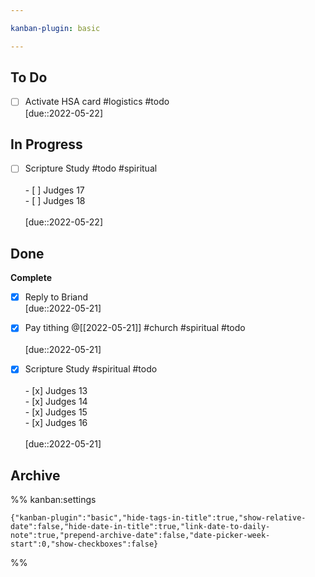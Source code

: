 ```yaml
---

kanban-plugin: basic

---
```


## To Do

- [ ] Activate HSA card #logistics #todo <br>[due::2022-05-22]


## In Progress

- [ ] Scripture Study #todo #spiritual <br><br>- [ ] Judges 17<br>- [ ] Judges 18<br><br>[due::2022-05-22]


## Done

**Complete**
- [x] Reply to Briand <br>[due::2022-05-21]
- [x] Pay tithing @[[2022-05-21]] #church #spiritual #todo <br><br>[due::2022-05-21]
- [x] Scripture Study #spiritual #todo <br><br>- [x] Judges 13 <br>- [x] Judges 14 <br>- [x] Judges 15<br>- [x] Judges 16<br><br>[due::2022-05-21]


## Archive





%% kanban:settings
```
{"kanban-plugin":"basic","hide-tags-in-title":true,"show-relative-date":false,"hide-date-in-title":true,"link-date-to-daily-note":true,"prepend-archive-date":false,"date-picker-week-start":0,"show-checkboxes":false}
```
%%